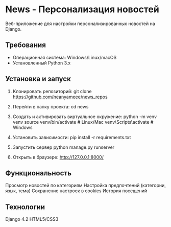 # News  - Персонализация новостей
Веб-приложение для настройки персонализированных новостей на Django.

## Требования
- Операционная система: Windows/Linux/macOS
- Установленный Python 3.x

## Установка и запуск
1. Клонировать репозиторий:
git clone https://github.com/neanyameee/news_repos

2. Перейти в папку проекта:
cd news

3. Создать и активировать виртуальное окружение:
python -m venv venv
source venv/bin/activate  # Linux/Mac
venv\Scripts\activate     # Windows

4. Установить зависимости:
pip install -r requirements.txt

5. Запустить сервер
python manage.py runserver
6. Открыть в браузере:
http://127.0.0.1:8000/

## Функциональность
Просмотр новостей по категориям
Настройка предпочтений (категории, язык, тема)
Сохранение настроек в cookies
История посещений

## Технологии
Django 4.2
HTML5/CSS3
